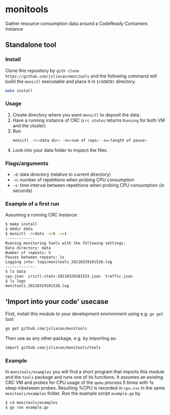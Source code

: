 monitools
==

Gather resource consumption data around a CodeReady Containers instance
  
## Standalone tool

### Install

Clone this repository by `gith clone https://github.com/jsliacan/monitools` and the following command will build the `monictl` executable and place it in `$(GOBIN)` directory.

``` bash
make install
```

### Usage

1. Create directory where you want `monictl` to deposit the data. 
2. Have a running instance of CRC (`crc status` returns `Running` for both VM and the cluster)
3. Run
   ```bash
   monictl -d=<data dir> -n=<num of reps> -s=<length of pause>
   ```
4. Look into your data folder to inspect the files.
   
### Flags/arguments

- `-d`: data directory (relative to current directory)
- `-n`: number of repetitions when probing CPU consumption
- `-s`: time interval between repetitions when probing CPU consumption (in seconds)

### Example of a first run

Assuming a running CRC instance:

``` bash
$ make install
$ mkdir data
$ monictl -d=data -n=5 -s=1
-------------
Running monitoring tools with the following settings:
Data directory: data
Number of repeats: 5
Pauses between repeats: 1s
Logging into: logs/monitools_20210329101528.log
-------------
$ ls data
cpu.json  crictl-stats-20210329101533.json  traffic.json
$ ls logs
monitools_20210329101528.log
```

## 'Import into your code' usecase

First, install this module to your development environment using e.g. `go get` tool:

``` bash
go get github.com/jsliacan/monitools
```

Then use as any other package, e.g. by importing as:

``` bash
import github.com/jsliacan/monitools/tools
```
### Example

In `monitools/examples` you will find a short program that imports this module and the `tools` package and runs one of its functions. It assumes an existing CRC VM and probes for CPU usage of the `qemu` process 5 times with 1s sleep inbetween probes. Resulting %CPU is recorded in `cpu.csv` in the same `monitools/examples` folder. Run the example script `example.go` by 

``` bash
$ cd monitools/examples
$ go run example.go
```

